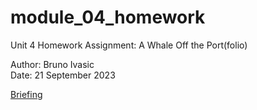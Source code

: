 # module_04_homework
Unit 4 Homework Assignment: A Whale Off the Port(folio)

Author: Bruno Ivasic   
Date: 21 September 2023

[Briefing](./Briefing.md)